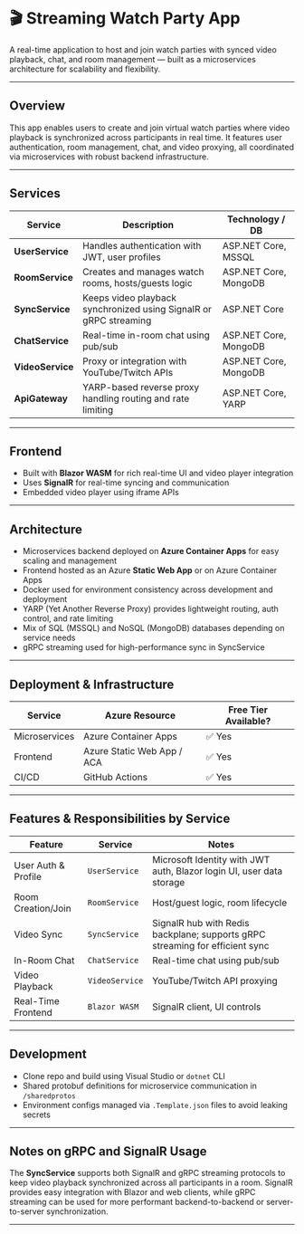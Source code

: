 # 🎬 Streaming Watch Party App

A real-time application to host and join watch parties with synced video playback, chat, and room management — built as a microservices architecture for scalability and flexibility.

---

## Overview

This app enables users to create and join virtual watch parties where video playback is synchronized across participants in real time. It features user authentication, room management, chat, and video proxying, all coordinated via microservices with robust backend infrastructure.

---

## Services

| Service       | Description                                           | Technology / DB      |
|---------------|-------------------------------------------------------|---------------------|
| **UserService** | Handles authentication with JWT, user profiles        | ASP.NET Core, MSSQL  |
| **RoomService** | Creates and manages watch rooms, hosts/guests logic   | ASP.NET Core, MongoDB|
| **SyncService** | Keeps video playback synchronized using SignalR or gRPC streaming | ASP.NET Core |
| **ChatService** | Real-time in-room chat using pub/sub                   | ASP.NET Core, MongoDB|
| **VideoService** | Proxy or integration with YouTube/Twitch APIs          | ASP.NET Core, MongoDB|
| **ApiGateway**  | YARP-based reverse proxy handling routing and rate limiting | ASP.NET Core, YARP  |

---

## Frontend

- Built with **Blazor WASM** for rich real-time UI and video player integration
- Uses **SignalR** for real-time syncing and communication
- Embedded video player using iframe APIs

---

## Architecture

- Microservices backend deployed on **Azure Container Apps** for easy scaling and management
- Frontend hosted as an Azure **Static Web App** or on Azure Container Apps
- Docker used for environment consistency across development and deployment
- YARP (Yet Another Reverse Proxy) provides lightweight routing, auth control, and rate limiting
- Mix of SQL (MSSQL) and NoSQL (MongoDB) databases depending on service needs
- gRPC streaming used for high-performance sync in SyncService

---

## Deployment & Infrastructure

| Service         | Azure Resource           | Free Tier Available? |
|-----------------|-------------------------|---------------------|
| Microservices   | Azure Container Apps     | ✅ Yes              |
| Frontend        | Azure Static Web App / ACA| ✅ Yes              |
| CI/CD           | GitHub Actions          | ✅ Yes              |


---

## Features & Responsibilities by Service

| Feature            | Service          | Notes                              |
|--------------------|------------------|----------------------------------|
| User Auth & Profile | `UserService`    | Microsoft Identity with JWT auth, Blazor login UI, user data storage |
| Room Creation/Join  | `RoomService`    | Host/guest logic, room lifecycle  |
| Video Sync          | `SyncService`    | SignalR hub with Redis backplane; supports gRPC streaming for efficient sync |
| In-Room Chat       | `ChatService`     | Real-time chat using pub/sub      |
| Video Playback      | `VideoService`   | YouTube/Twitch API proxying       |
| Real-Time Frontend  | `Blazor WASM` | SignalR client, UI controls       |

---

## Development

- Clone repo and build using Visual Studio or `dotnet` CLI
- Shared protobuf definitions for microservice communication in `/sharedprotos`
- Environment configs managed via `.Template.json` files to avoid leaking secrets

---

## Notes on gRPC and SignalR Usage

The **SyncService** supports both SignalR and gRPC streaming protocols to keep video playback synchronized across all participants in a room. SignalR provides easy integration with Blazor and web clients, while gRPC streaming can be used for more performant backend-to-backend or server-to-server synchronization.

---


